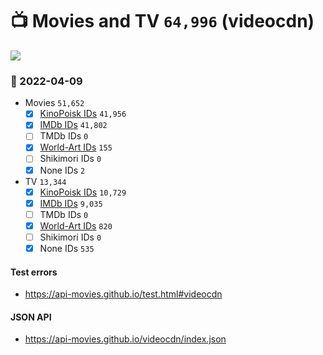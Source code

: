 # :tv: Movies and TV `64,996` (videocdn)

<a href="https://API-Movies.github.io"><img src="https://API-Movies.github.io/banner.png?cache"></a>

### :date: 2022-04-09
- Movies `51,652`
  - [x] <a href="https://API-Movies.github.io/videocdn/movie_kinopoisk_ids.json">KinoPoisk IDs</a> `41,956`
  - [x] <a href="https://API-Movies.github.io/videocdn/movie_imdb_ids.json">IMDb IDs</a> `41,802`
  - [ ] TMDb IDs `0`
  - [x] <a href="https://API-Movies.github.io/videocdn/movie_world_art_ids.json">World-Art IDs</a> `155`
  - [ ] Shikimori IDs `0`
  - [x] None IDs `2`
- TV `13,344`
  - [x] <a href="https://API-Movies.github.io/videocdn/tv_kinopoisk_ids.json">KinoPoisk IDs</a> `10,729`
  - [x] <a href="https://API-Movies.github.io/videocdn/tv_imdb_ids.json">IMDb IDs</a> `9,035`
  - [ ] TMDb IDs `0`
  - [x] <a href="https://API-Movies.github.io/videocdn/tv_world_art_ids.json">World-Art IDs</a> `820`
  - [ ] Shikimori IDs `0`
  - [x] None IDs `535`
#### Test errors
- <a href='https://api-movies.github.io/test.html#videocdn'>https://api-movies.github.io/test.html#videocdn</a>
#### JSON API
- <a href='https://api-movies.github.io/videocdn/index.json'>https://api-movies.github.io/videocdn/index.json</a>
